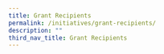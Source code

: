 ```yaml
---
title: Grant Recipients
permalink: /initiatives/grant-recipients/
description: ""
third_nav_title: Grant Recipients
---
```

